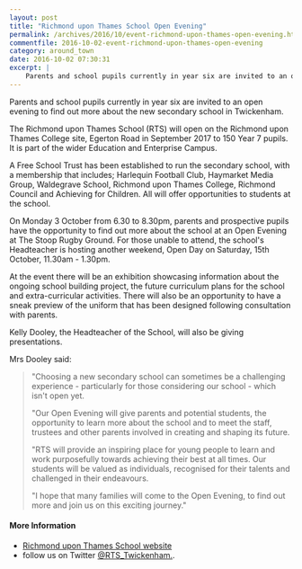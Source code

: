 ```yaml
---
layout: post
title: "Richmond upon Thames School Open Evening"
permalink: /archives/2016/10/event-richmond-upon-thames-open-evening.html
commentfile: 2016-10-02-event-richmond-upon-thames-open-evening
category: around_town
date: 2016-10-02 07:30:31
excerpt: |
    Parents and school pupils currently in year six are invited to an open evening to find out more about the new secondary school in Twickenham.
---
```


Parents and school pupils currently in year six are invited to an open evening to find out more about the new secondary school in Twickenham.

The Richmond upon Thames School (RTS) will open on the Richmond upon Thames College site, Egerton Road in September 2017 to 150 Year 7 pupils. It is part of the wider Education and Enterprise Campus.

A Free School Trust has been established to run the secondary school, with a membership that includes; Harlequin Football Club, Haymarket Media Group, Waldegrave School, Richmond upon Thames College, Richmond Council and Achieving for Children. All will offer opportunities to students at the school.

On Monday 3 October from 6.30 to 8.30pm, parents and prospective pupils have the opportunity to find out more about the school at an Open Evening at The Stoop Rugby Ground. For those unable to attend, the school's Headteacher is hosting another weekend, Open Day on Saturday, 15th October, 11.30am - 1.30pm.

At the event there will be an exhibition showcasing information about the ongoing school building project, the future curriculum plans for the school and extra-curricular activities. There will also be an opportunity to have a sneak preview of the uniform that has been designed following consultation with parents.

Kelly Dooley, the Headteacher of the School, will also be giving presentations.

Mrs Dooley said:

> "Choosing a new secondary school can sometimes be a challenging experience - particularly for those considering our school - which isn't open yet.
> 
>  "Our Open Evening will give parents and potential students, the opportunity to learn more about the school and to meet the staff, trustees and other parents involved in creating and shaping its future.
> 
>  "RTS will provide an inspiring place for young people to learn and work purposefully towards achieving their best at all times. Our students will be valued as individuals, recognised for their talents and challenged in their endeavours.
> 
> "I hope that many families will come to the Open Evening, to find out more and join us on this exciting journey."

#### More Information

-   [Richmond upon Thames School website](http://www.richmonduponthamesschool.org.uk/admissions-events)
-   follow us on Twitter [@RTS\_Twickenham.](http://www.twitter.com/RTS_Twickenham).
